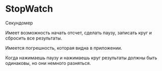 # StopWatch

Секундомер

Имеет возможность начать отсчет, сделать паузу, записать круг и сбросить все результаты.

Имеется погрешность, которая видна в приложении.

Когда нажимаешь паузу и нажимаешь круг результаты должны быть одинаковы, но они немного разняться.
